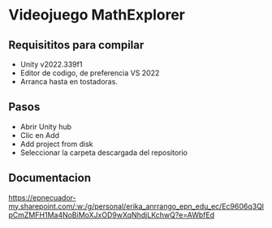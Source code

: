 # Videojuego MathExplorer

## Requisititos para compilar 
- Unity v2022.339f1
- Editor de codigo, de preferencia VS 2022
- Arranca hasta en tostadoras.

## Pasos 
- Abrir Unity hub
- Clic en Add
- Add project from disk
- Seleccionar la carpeta descargada del repositorio



## Documentacion

https://epnecuador-my.sharepoint.com/:w:/g/personal/erika_anrrango_epn_edu_ec/Ec9606q3QlpCmZMFH1Ma4NoBiMoXJxOD9wXqNhdjLKchwQ?e=AWbfEd
